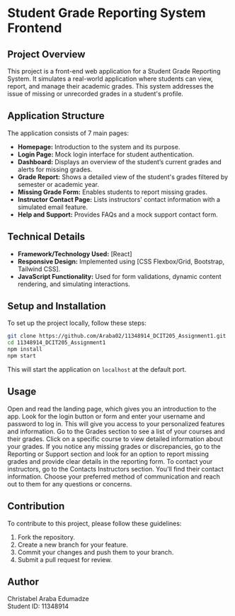 # Student Grade Reporting System Frontend

## Project Overview

This project is a front-end web application for a Student Grade Reporting System. It simulates a real-world application where students can view, report, and manage their academic grades. This system addresses the issue of missing or unrecorded grades in a student's profile.

## Application Structure

The application consists of 7 main pages:

- **Homepage:** Introduction to the system and its purpose.
- **Login Page:** Mock login interface for student authentication.
- **Dashboard:** Displays an overview of the student’s current grades and alerts for missing grades.
- **Grade Report:** Shows a detailed view of the student's grades filtered by semester or academic year.
- **Missing Grade Form:** Enables students to report missing grades.
- **Instructor Contact Page:** Lists instructors' contact information with a simulated email feature.
- **Help and Support:** Provides FAQs and a mock support contact form.

## Technical Details

- **Framework/Technology Used:** [React]
- **Responsive Design:** Implemented using [CSS Flexbox/Grid, Bootstrap, Tailwind CSS].
- **JavaScript Functionality:** Used for form validations, dynamic content rendering, and simulating interactions.

## Setup and Installation

To set up the project locally, follow these steps:

```bash
git clone https://github.com/Araba02/11348914_DCIT205_Assignment1.git
cd 11348914_DCIT205_Assignment1
npm install
npm start
```

This will start the application on `localhost` at the default port.

## Usage

Open and read the landing page, which gives you an introduction to the app. Look for the login button or form and enter your username and password to log in. This will give you access to your personalized features and information. Go to the Grades section to see a list of your courses and their grades. Click on a specific course to view detailed information about your grades. If you notice any missing grades or discrepancies, go to the Reporting or Support section and look for an option to report missing grades and provide clear details in the reporting form. To contact your instructors, go to the Contacts Instructors section. You'll find their contact information. Choose your preferred method of communication and reach out to them for any questions or concerns.

## Contribution

To contribute to this project, please follow these guidelines:

1. Fork the repository.
2. Create a new branch for your feature.
3. Commit your changes and push them to your branch.
4. Submit a pull request for review.

## Author

Christabel Araba Edumadze  
Student ID: 11348914
